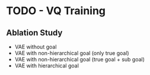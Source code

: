 # TODO - VQ Training

## Ablation Study
- VAE without goal
- VAE with non-hierarchical goal (only true goal)
- VAE with non-hierarchical goal (true goal + sub goal)
- VAE with hierarchical goal
